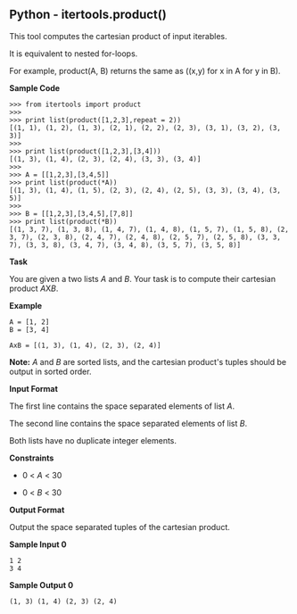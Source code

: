 ## Python - itertools.product()

This tool computes the cartesian product of input iterables.

It is equivalent to nested for-loops.

For example, product(A, B) returns the same as ((x,y) for x in A for y in B).

**Sample Code**

```
>>> from itertools import product
>>>
>>> print list(product([1,2,3],repeat = 2))
[(1, 1), (1, 2), (1, 3), (2, 1), (2, 2), (2, 3), (3, 1), (3, 2), (3, 3)]
>>>
>>> print list(product([1,2,3],[3,4]))
[(1, 3), (1, 4), (2, 3), (2, 4), (3, 3), (3, 4)]
>>>
>>> A = [[1,2,3],[3,4,5]]
>>> print list(product(*A))
[(1, 3), (1, 4), (1, 5), (2, 3), (2, 4), (2, 5), (3, 3), (3, 4), (3, 5)]
>>>
>>> B = [[1,2,3],[3,4,5],[7,8]]
>>> print list(product(*B))
[(1, 3, 7), (1, 3, 8), (1, 4, 7), (1, 4, 8), (1, 5, 7), (1, 5, 8), (2, 3, 7), (2, 3, 8), (2, 4, 7), (2, 4, 8), (2, 5, 7), (2, 5, 8), (3, 3, 7), (3, 3, 8), (3, 4, 7), (3, 4, 8), (3, 5, 7), (3, 5, 8)]
```

**Task**

You are given a two lists *A* and *B*. Your task is to compute their cartesian product *A*X*B*.

**Example**

```
A = [1, 2]
B = [3, 4]

AxB = [(1, 3), (1, 4), (2, 3), (2, 4)]
```

**Note:** *A* and *B* are sorted lists, and the cartesian product's tuples should be output in sorted order.

**Input Format**

The first line contains the space separated elements of list *A*.

The second line contains the space separated elements of list *B*.

Both lists have no duplicate integer elements.

**Constraints**

* 0 < *A* < 30

* 0 < *B* < 30

**Output Format**

Output the space separated tuples of the cartesian product.

**Sample Input 0**

```
1 2
3 4
```

**Sample Output 0**

```
(1, 3) (1, 4) (2, 3) (2, 4)
```
